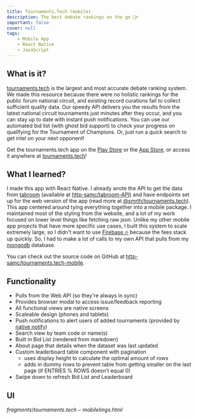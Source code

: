 ```yaml
---
title: Tournaments.Tech (mobile)
description: The best debate rankings on the go 🏃‍♂️
important: false
cover: null
tags:
    - Mobile App
    - React Native
    - JavaScript
---
```


## What is it?
[tournaments.tech](http://tournaments.tech) is the largest and most accurate debate ranking system. We made this resource because there were no holistic rankings for the public forum national circuit, and existing record curations fail to collect sufficient quality data. Our speedy API delivers you the results from the latest national circuit tournaments just minutes after they occur, and you can stay up to date with instant push notifications. You can use our automated bid list (with ghost bid support) to check your progress on qualifying for the Tournament of Champions. Or, just run a quick search to get intel on your next opponent!

Get the tournaments.tech app on the [Play Store](https://play.google.com/store/apps/details?id=dev.smrth.tech.tournaments) or the [App Store](https://apps.apple.com/us/app/tournaments-tech/id1598829136), or access it anywhere at [tournaments.tech](http://tournaments.tech)!

## What I learned?
I made this app with React Native. I already wrote the API to get the data from [tabroom](https://tabroom.com) (available at [http-samc/tabroom-API](https://github.com/http-samc/tabroom-API)) and have endpoints set up for the web version of the app (read more at [@smrth/tournaments.tech](/projects/tournaments.tech)). This app centered around tying everything together into a mobile package. I maintained most of the styling from the website, and a lot of my work focused on lower level things like fetching raw json. Unlike my other mobile app projects that have more specific use cases, I built this system to scale extremely large, so I didn't want to use [Firebase 🔥](https://firebase.google.com) because the fees stack up quickly. So, I had to make a lot of calls to my own API that pulls from my [mongodb](https://mongodb.cloud) database.

You can check out the source code on GitHub at [http-samc/tournaments.tech-mobile](https://github.com/http-samc/tournaments.tech-mobile).

## Functionality
- Pulls from the Web API (so they're always in sync)
- Provides browser modal to access issue/feedback reporting
- All functional views are native screens
- Scaleable design (phones and tablets)
- Push notifications to alert users of added tournaments (provided by [native notify](https://nativenotify.com/dashboard))
- Search view by team code or name(s)
- Built in Bid List (rendered from markdown)
- About page that details when the dataset was last updated
- Custom leaderboard table component with pagination
    - uses display height to calculate the optimal amount of rows
    - adds in dummy rows to prevent table from getting smaller on the last page (if ENTRIES % ROWS doesn't equal 0)
- Swipe down to refresh Bid List and Leaderboard

## UI

${fragments/tournaments.tech-mobileImgs.html}$
